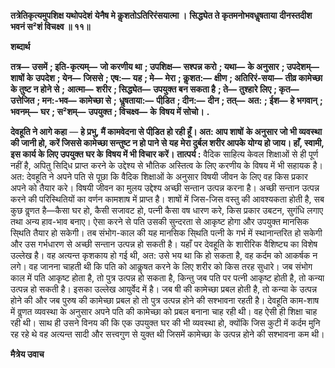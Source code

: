 **तत्रेतिकृत्यमुपशिक्ष यथोपदेशं** **येनैष मे कॢशतोऽतिरिरंसयात्मा ।** **सिद्ध्येत ते कृतमनोभवधॢषताया** **दीनस्तदीश भवनं स²शं विचक्ष्व ॥ ११॥** 

**शब्दार्थ** 

**तत्र—** **उसमें** **; इति-कृत्यम्—** **जो करणीय था** **; उपशिक्ष—** **सश्पन्न करो** **; यथा—** **के अनुसार** **; उपदेशम्—** **शाषों के** **उपदेश** **; येन—** **जिससे** **; एष:—** **यह** **; मे—** **मेरा** **; कॢशत:—** **क्षीण** **; अतिरिरं-सया—** **तीव्र कामेच्छा के तुष्ट न होने से** **;** **आत्मा—** **शरीर** **; सिद्ध्येत—** **उपयुक्त बन सकता है** **; ते—** **तुश्हारे लिए** **; कृत—** **उत्तेजित** **; मन:-भव—** **कामेच्छा से** **;** **धॢषताया:—** **पीडि़त** **; दीन:—** **दीन** **; तत्—** **अत:** **; ईश—** **हे भगवान्** **; भवनम्—** **घर** **; स²शम्—** **उपयुक्त** **; विचक्ष्व—** **के** **विषय में सोचो।** **.** 

**देवहूति ने आगे कहा** — **हे प्रभु, मैं कामवेदना से पीडि़त हो रही हूँ। अत: आप शाषों** **के अनुसार जो भी व्यवस्था की जानी हो, करें जिससे कामेच्छा सन्तुष्ट न हो पाने से यह** **मेरा दुर्बल शरीर आपके योग्य हो जाय। हाँ, स्वामी, इस कार्य के लिए उपयुक्त घर के** **विषय में भी विचार करें।** **तात्पर्य :** वैदिक साहित्य केवल शिक्षाओं से ही पूर्ण नहीं है, अपितु सिदि्ध प्राप्त करने के उद्देश्य से भौतिक अस्तित्व के लिए करणीय के विषय में भी सहायक है। अत: देवहूति ने अपने पति से पूछा कि वैदिक शिक्षाओं के अनुसार विषयी जीवन के लिए वह किस प्रकार अपने को तैयार करे। विषयी जीवन का मुलय उद्देश्य अच्छी सन्तान उत्पन्न करना है। अच्छी सन्तान उत्पन्न करने की परिस्थितियों का वर्णन कामशाष में प्राप्त है। शाषों में जिस-जिस वस्तु की आवश्यकता होती है, सब कुछ वॢणत है—कैसा घर हो, कैसी सजावट हो, पत्नी कैसा वष धारण करे, किस प्रकार उबटन, सुगंधि लगाए तथा अन्य हाव-भाव बनाए। ऐसा करने से पति उसकी सुन्दरता से आकृष्ट होगा और उपयुक्त मानसिक सि्थति तैयार हो सकेगी। तब संभोग-काल की यह मानसिक सि्थति पत्नी के गर्भ में स्थानान्तरित हो सकेगी और उस गर्भधारण से अच्छी सन्तान उत्पन्न हो सकती है। यहाँ पर देवहूति के शारीरिक वैशिष्ट्य का विशेष उल्लेख है। वह अत्यन्त कृशकाय हो गई थी, अत: उसे भय था कि हो सकता है, वह कर्दम को आकर्षक न लगे। वह जानना चाहती थी कि पति को आकॢषत करने के लिए शरीर को किस तरह सुधारे। जब संभोग काल में पति आकृष्ट होता है, तो पुत्र उत्पन्न हो सकता है, किन्तु जब पति पर पत्नी आकृष्ट होती है, तो कन्या उत्पन्न हो सकती है। इसका उल्लेख आयुर्वेद में है। जब षी की कामेच्छा प्रबल होती है, तो कन्या के उत्पन्न होने की और जब पुरुष की कामेच्छा प्रबल हो तो पुत्र उत्पन्न होने की सश्भावना रहती है। देवहूति काम-शाष में वॢणत व्यवस्था के अनुसार अपने पति की कामेच्छा को प्रबल बनाना चाह रही थी। वह ऐसी ही शिक्षा चाह रही थी। साथ ही उसने विनय की कि एक उपयुक्त घर की भी व्यवस्था हो, क्योंकि जिस कुटी में कर्दम मुनि रह रहे थे वह अत्यन्त सादी और सत्त्वगुण से युक्त थी जिसमें कामेच्छा के उत्पन्न होने की सश्भावना कम थी।  

**मैत्रेय उवाच** 